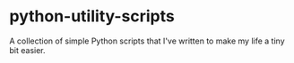 # python-utility-scripts
A collection of simple Python scripts that I've written to make my life a tiny bit easier.
